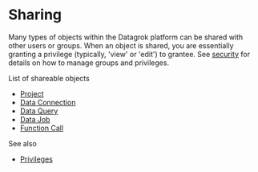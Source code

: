 <!-- TITLE: Sharing -->
<!-- SUBTITLE: -->

# Sharing

Many types of objects within the Datagrok platform can be shared with other users or groups. When an object is
shared, you are essentially granting a privilege (typically, 'view' or 'edit') to grantee. See
 [security](../govern/security.md) for details on how to manage groups and privileges.

List of shareable objects

* [Project](../overview/project.md)
* [Data Connection](../access/data-connection.md)
* [Data Query](../access/data-query.md)
* [Data Job](../access/data-job.md)
* [Function Call](../overview/functions/function-call.md)

See also

* [Privileges](../govern/authorization.md)